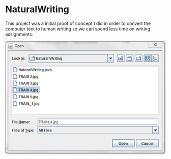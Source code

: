 # NaturalWriting
This project was a initial proof of concept I did in order to convert the computer text to human writing so we can spend less time on writing assignments.

![Step 1](/Step%201.PNG)
